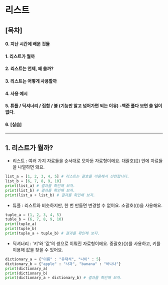 # 리스트

## [목차]
#### 0. 지난 시간에 배운 것들
#### 1. 리스트가 뭘까
#### 2. 리스트는 언제, 왜 쓸까?
#### 3. 리스트는 어떻게 사용할까
#### 4. 사용 예시
#### 5. 튜플 / 딕셔너리 / 집합 / 불 (기능만 알고 넘어가면 되는 이유) -백준 풀다 보면 쓸 일이 없다.
#### 6. [실습]

---

## 1. 리스트가 뭘까?

- 리스트 : 여러 가지 자료들을 순서대로 모아둔 자료형이에요. 대괄호([]) 안에 자료들을 나열하면 돼요.
```python
list_a = [1, 2, 3, 4, 5] # 리스트는 괄호를 이용해서 선언합니다.
list_b = [6, 7, 8, 9, 10]
print(list_a) # 결과를 확인해 보자.
print(list_b) # 결과를 확인해 보자.
print(list_a + list_b) # 결과를 확인해 보자.
```

- 튜플 : 리스트와 비슷하지만, 한 번 만들면 변경할 수 없어요. 소괄호(())을 사용해요.
```python
tuple_a = (1, 2, 3, 4, 5)
tuble_b = (6, 7, 8, 9, 10)
print(tuple_a)
print(tuple_b)
print(tuple_a + tuple_b) # 결과를 확인해 보자.
```

- 딕셔너리 : '키'와 '값'의 쌍으로 이뤄진 자료형이에요. 중괄호({})를 사용하고, 키를 이용해 값을 찾을 수 있어요.
```python
dictionary_a = {"이름" : "유재석", "나이" : 5}
dictionary_b = {"apple" : "사과", "banana" : "바나나"}
print(dictionary_a)
print(dictionary_b)
print(dictionary_a + dictionary_b) # 결과를 확인해 보자.
```